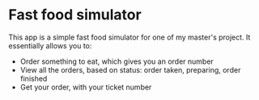 # Fast food simulator

This app is a simple fast food simulator for one of my master's project. It essentially allows you to:

- Order something to eat, which gives you an order number
- View all the orders, based on status: order taken, preparing, order finished
- Get your order, with your ticket number